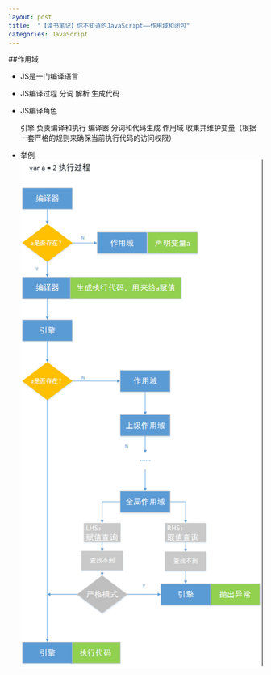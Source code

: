 ```yaml
---
layout: post
title:  "【读书笔记】你不知道的JavaScript——作用域和闭包"
categories: JavaScript
---
```


##作用域
  
 - JS是一门编译语言
  	
 - JS编译过程
  	分词
  	解析
  	生成代码
  	
 - JS编译角色
  	
  	引擎	负责编译和执行
  	编译器	分词和代码生成
  	作用域	收集并维护变量（根据一套严格的规则来确保当前执行代码的访问权限）
  		
 - 举例
  ![image](https://github.com/sheeeeep/sheeeeep.github.io/blob/master/images/2016-02-11-readnote-1-1.png?raw=true)		
  
